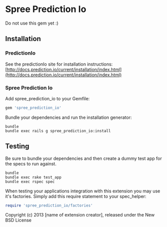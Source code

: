 Spree Prediction Io
===

Do not use this gem yet :)


Installation
------------

### PredictionIo

See the predictionIo site for installation instructions: [http://docs.prediction.io/current/installation/index.html](http://docs.prediction.io/current/installation/index.html)

### Spree Prediction Io

Add spree_prediction_io to your Gemfile:

```ruby
gem 'spree_prediction_io'
```

Bundle your dependencies and run the installation generator:

```shell
bundle
bundle exec rails g spree_prediction_io:install
```

Testing
-------

Be sure to bundle your dependencies and then create a dummy test app for the specs to run against.

```shell
bundle
bundle exec rake test_app
bundle exec rspec spec
```

When testing your applications integration with this extension you may use it's factories.
Simply add this require statement to your spec_helper:

```ruby
require 'spree_prediction_io/factories'
```

Copyright (c) 2013 [name of extension creator], released under the New BSD License
